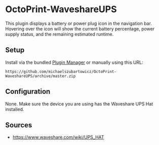 # OctoPrint-WaveshareUPS

This plugin displays a battery or power plug icon in the navigation bar. Hovering over the icon will show the current battery percentage, power supply status, and the remaining estimated runtime.

## Setup

Install via the bundled [Plugin Manager](https://docs.octoprint.org/en/master/bundledplugins/pluginmanager.html)
or manually using this URL:

    https://github.com/michaelszubartowicz/OctoPrint-WaveshareUPS/archive/master.zip


## Configuration

None. Make sure the device you are using has the Waveshare UPS Hat installed.

## Sources

- https://www.waveshare.com/wiki/UPS_HAT
